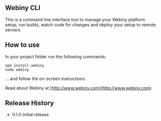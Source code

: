 Webiny CLI
----------

This is a command line interface tool to manage your Webiny platform setup, run builds, watch code for changes and deploy
your setup to remote servers.

## How to use
In your project folder run the following commands:
```
npm install webiny
node webiny
```
... and follow the on-screen instructions.
 
Read about Webiny at [http://www.webiny.com](http://www.webiny.com)

## Release History

* 0.1.0 Initial release